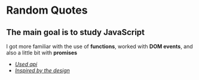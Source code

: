 # Random Quotes 
<h2>The main goal is to study JavaScript</h2> <p> I got more familiar with the use of <b>functions</b>, worked with <b>DOM events</b>, and also a little bit with <b>promises</b> </p> <address> <ul> <li> <a href="https://api.quotable.io/">Used api</a> </li> <li> <a href="https://www.figma.com/community/file/990563315736044534">Inspired by the design</a> </li> </ul> </address>
